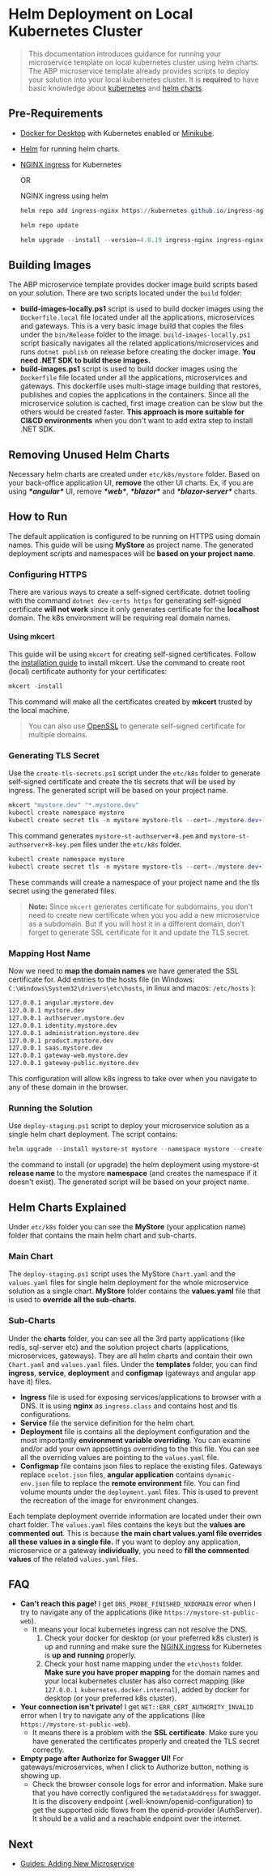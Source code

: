 # Helm Deployment on Local Kubernetes Cluster

> This documentation introduces guidance for running your microservice template on local kubernetes cluster using helm charts. The ABP microservice template already provides scripts to deploy your solution into your local kubernetes cluster. It is **required** to have basic knowledge about [kubernetes](https://kubernetes.io/) and [helm charts](https://helm.sh/). 

##  Pre-Requirements

- [Docker for Desktop](https://www.docker.com/products/docker-desktop/) with Kubernetes enabled or [Minikube](https://minikube.sigs.k8s.io/docs/start/).
- [Helm](https://helm.sh/docs/intro/install/) for running helm charts.

- [NGINX ingress](https://kubernetes.github.io/ingress-nginx/deploy/) for Kubernetes

    OR

    NGINX ingress using helm

  ```powershell
  helm repo add ingress-nginx https://kubernetes.github.io/ingress-nginx
  
  helm repo update
  
  helm upgrade --install --version=4.0.19 ingress-nginx ingress-nginx/ingress-nginx
  ```


## Building Images

The ABP microservice template provides docker image build scripts based on your solution. There are two scripts located under the `build` folder:

- **build-images-locally.ps1** script is used to build docker images using the `Dockerfile.local` file located under all the applications, microservices and gateways. This is a very basic image build that copies the files under the `bin/Release` folder to the image. `build-images-locally.ps1` script basically navigates all the related applications/microservices and runs `dotnet publish` on release before creating the docker image. **You need .NET SDK to build these images.**
- **build-images.ps1** script is used to build docker images using the `Dockerfile` file located under all the applications, microservices and gateways. This dockerfile uses multi-stage image building that restores, publishes and copies the applications in the containers. Since all the microservice solution is cached, first image creation can be slow but the others would be created faster. **This approach is more suitable for CI&CD environments** when you don't want to add extra step to install .NET SDK.

## Removing Unused Helm Charts

Necessary helm charts are created under `etc/k8s/mystore` folder. Based on your back-office application UI, **remove** the other UI charts. Ex, if you are using ***\*angular\**** UI, remove ***\*web\****, ***\*blazor\**** and ***\*blazor-server\**** charts.

## How to Run

The default application is configured to be running on HTTPS using domain names. This guide will be using **MyStore** as project name. The generated deployment scripts and namespaces will be **based on your project name**.

### Configuring HTTPS

There are various ways to create a self-signed certificate. dotnet tooling with the command `dotnet dev-certs https` for generating self-signed certificate **will not work** since it only generates certificate for the **localhost** domain. The k8s environment will be requiring real domain names. 

#### Using mkcert

This guide will be using `mkcert` for creating self-signed certificates. Follow the [installation guide](https://github.com/FiloSottile/mkcert#installation) to install mkcert. Use the command to create root (local) certificate authority for your certificates:

```powershell
mkcert -install
```

This command will make all the certificates created by **mkcert** trusted by the local machine.

> You can also use [OpenSSL](https://www.openssl.org/) to generate self-signed certificate for multiple domains. 

### Generating TLS Secret

Use the `create-tls-secrets.ps1` script under the `etc/k8s` folder to generate self-signed certificate and create the tls secrets that will be used by ingress. The generated script will be based on your project name.

```powershell
mkcert "mystore.dev" "*.mystore.dev" 
kubectl create namespace mystore
kubectl create secret tls -n mystore mystore-tls --cert=./mystore.dev+1.pem  --key=./mystore.dev+1-key.pem
```

This command generates `mystore-st-authserver+8.pem` and `mystore-st-authserver+8-key.pem` files under the `etc/k8s` folder.

```powershell
kubectl create namespace mystore
kubectl create secret tls -n mystore mystore-tls --cert=./mystore.dev+1.pem  --key=./mystore.dev+1-key.pem
```

These commands will create a namespace of your project name and the tls secret using the generated files.

> **Note:** Since `mkcert` generates certificate for subdomains, you don't need to create new certificate when you  you add a new microservice as a subdomain. But if you will host it in a different domain, don't forget to generate SSL certificate for it and update the TLS secret.

### Mapping Host Name

Now we need to **map the domain names** we have generated the SSL certificate for. Add entries to the hosts file (in Windows: `C:\Windows\System32\drivers\etc\hosts`, in linux and macos: `/etc/hosts` ):

```txt
127.0.0.1 angular.mystore.dev
127.0.0.1 mystore.dev
127.0.0.1 authserver.mystore.dev
127.0.0.1 identity.mystore.dev
127.0.0.1 administration.mystore.dev
127.0.0.1 product.mystore.dev
127.0.0.1 saas.mystore.dev
127.0.0.1 gateway-web.mystore.dev
127.0.0.1 gateway-public.mystore.dev
```

This configuration will allow k8s ingress to take over when you navigate to any of these domain in the browser.

### Running the Solution

Use `deploy-staging.ps1` script to deploy your microservice solution as a single helm chart deployment. The script contains:
```powershell
helm upgrade --install mystore-st mystore --namespace mystore --create-namespace
```

the command to install (or upgrade) the helm deployment using mystore-st **release name** to the mystore **namespace** (and creates the namespace if it doesn't exist). The generated script will be based on your project name.

## Helm Charts Explained

Under `etc/k8s` folder you can see the **MyStore** (your application name) folder that contains the main helm chart and sub-charts. 

### Main Chart

The `deploy-staging.ps1` script uses the MyStore `Chart.yaml` and the `values.yaml` files for single helm deployment for the whole microservice solution as a single chart. **MyStore** folder contains the **values.yaml** file that is used to **override all the sub-charts**.

### Sub-Charts

Under the **charts** folder, you can see all the 3rd party applications (like redis, sql-server etc) and the solution project charts (applications, microservices, gateways). They are all helm charts and contain their own `Chart.yaml` and `values.yaml` files. Under the **templates** folder, you can find **ingress**, **service**, **deployment** and **configmap** (gateways and angular app have it) files.

- **Ingress** file is used for exposing services/applications to browser with a DNS. It is using **nginx** as `ingress.class` and contains host and tls configurations. 
- **Service** file the service definition for the helm chart.
- **Deployment** file is contains all the deployment configuration and the most importantly **environment variable overriding**. You can examine and/or add your own appsettings overriding to the this file. You can see all the overriding values are pointing to the `values.yaml` file.
- **Configmap** file contains json files to replace the existing files. Gateways replace `ocelot.json` files, **angular application** contains `dynamic-env.json` file to replace the **remote environment** file. You can find volume mounts under the `deployment.yaml` files. This is used to prevent the recreation of the image for environment changes. 

Each template deployment override information are located under their own chart folder. The `values.yaml` files contains the keys but the **values are commented out**. This is because **the main chart values.yaml file overrides all these values in a single file.** If you want to deploy any application, microservice or a gateway **individually**, you need to **fill the commented values** of the related `values.yaml` files.

## FAQ

- **Can't reach this page!** I get `DNS_PROBE_FINISHED_NXDOMAIN` error when I try to navigate any of the applications (like `https://mystore-st-public-web`).
  - It means your local kubernetes ingress can not resolve the DNS. 
    1) Check your docker for desktop (or your preferred k8s cluster) is up and running and make sure the [NGINX ingress](https://kubernetes.github.io/ingress-nginx/deploy/) for Kubernetes is **up and running** properly.
    2) Check your host name mapping under the `etc\hosts` folder. **Make sure you have proper mapping** for the domain names and your local kubernetes cluster has also correct mapping (like `127.0.0.1 kubernetes.docker.internal`), added by docker for desktop (or your preferred k8s cluster).
- **Your connection isn't private!** I get `NET::ERR_CERT_AUTHORITY_INVALID` error when I try to navigate any of the applications (like `https://mystore-st-public-web`).
  - It means there is a problem with the **SSL certificate**. Make sure you have generated the certificates properly and created the TLS secret correctly.
- **Empty page after Authorize for Swagger UI!** For gateways/microservices, when I click to Authorize button, nothing is showing up.
  - Check the browser console logs for error and information. Make sure that you have correctly configured the `metadataAddress` for swagger. It is the discovery endpoint (.well-known/openid-configuration) to get the supported oidc flows from the openid-provider (AuthServer). It should be a valid and a reachable endpoint over the internet.


## Next

- [Guides: Adding New Microservice](add-microservice.md)
